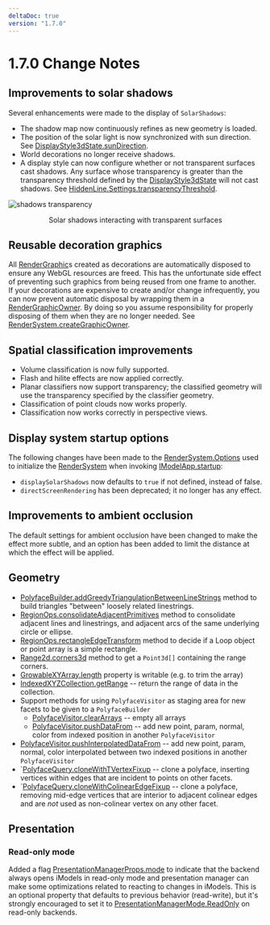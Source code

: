 ```yaml
---
deltaDoc: true
version: "1.7.0"
---
```


# 1.7.0 Change Notes

## Improvements to solar shadows

Several enhancements were made to the display of `SolarShadows`:

- The shadow map now continuously refines as new geometry is loaded.
- The position of the solar light is now synchronized with sun direction. See [DisplayStyle3dState.sunDirection](https://www.imodeljs.org/v1/reference/imodeljs-frontend/views/displaystyle3dstate/sundirection).
- World decorations no longer receive shadows.
- A display style can now configure whether or not transparent surfaces cast shadows. Any surface whose transparency is greater than the transparency threshold defined by the [DisplayStyle3dState](https://www.imodeljs.org/v1/reference/imodeljs-frontend/views/displaystyle3dstate) will not cast shadows. See [HiddenLine.Settings.transparencyThreshold](https://www.imodeljs.org/v1/reference/imodeljs-common/displaystyles/hiddenline/hiddenline.settings/transparencythreshold).

![shadows transparency](./assets/shadows_transparency.png "Using transparency threshold to control how solar shadows interact with transparent surfaces.")

<p align="center">Solar shadows interacting with transparent surfaces</p>

## Reusable decoration graphics

All [RenderGraphic](https://www.imodeljs.org/v1/reference/imodeljs-frontend/rendering/rendergraphic)s created as decorations are automatically disposed to ensure any WebGL resources are freed. This has the unfortunate side effect of preventing such graphics from being reused from one frame to another. If your decorations are expensive to create and/or change infrequently, you can now prevent automatic disposal by wrapping them in a [RenderGraphicOwner](https://www.imodeljs.org/v1/reference/imodeljs-frontend/rendering/rendergraphicowner). By doing so you assume responsibility for properly disposing of them when they are no longer needed. See [RenderSystem.createGraphicOwner](https://www.imodeljs.org/v1/reference/imodeljs-frontend/rendering/rendersystem/creategraphicowner).

## Spatial classification improvements

- Volume classification is now fully supported.
- Flash and hilite effects are now applied correctly.
- Planar classifiers now support transparency; the classified geometry will use the transparency specified by the classifier geometry.
- Classification of point clouds now works properly.
- Classification now works correctly in perspective views.

## Display system startup options

The following changes have been made to the [RenderSystem.Options](https://www.imodeljs.org/v1/reference/imodeljs-frontend/rendering/rendersystem.options) used to initialize the [RenderSystem](https://www.imodeljs.org/v1/reference/imodeljs-frontend/rendering/rendersystem) when invoking [IModelApp.startup](https://www.imodeljs.org/v1/reference/imodeljs-frontend/imodelapp/imodelapp/#startup):

- `displaySolarShadows` now defaults to `true` if not defined, instead of false.
- `directScreenRendering` has been deprecated; it no longer has any effect.

## Improvements to ambient occlusion

The default settings for ambient occlusion have been changed to make the effect more subtle, and an option has been added to limit the distance at which the effect will be applied.

## Geometry

- [PolyfaceBuilder.addGreedyTriangulationBetweenLineStrings](https://www.imodeljs.org/v1/reference/geometry-core/polyface/polyfacebuilder/addgreedytriangulationbetweenlinestrings) method to build triangles "between" loosely related linestrings.
- [RegionOps.consolidateAdjacentPrimitives](https://www.imodeljs.org/v1/reference/geometry-core/curve/regionops/#consolidateadjacentprimitives) method to consolidate adjacent lines and linestrings, and adjacent arcs of the same underlying circle or ellipse.
- [RegionOps.rectangleEdgeTransform](https://www.imodeljs.org/v1/reference/geometry-core/curve/regionops/#rectangleedgetransform) method to decide if a Loop object or point array is a simple rectangle.
- [Range2d.corners3d](https://www.imodeljs.org/v1/reference/geometry-core/cartesiangeometry/range2d/corners3d) method to get a `Point3d[]` containing the range corners.
- [GrowableXYArray.length](https://www.imodeljs.org/v1/reference/geometry-core/arraysandinterfaces/growablexyarray/length) property is writable (e.g. to trim the array)
- [IndexedXYZCollection.getRange](https://www.imodeljs.org/v1/reference/geometry-core/arraysandinterfaces/indexedxyzcollection/#getrange) -- return the range of data in the collection.
- Support methods for using `PolyfaceVisitor` as staging area for new facets to be given to a `PolyfaceBuilder`
  - [PolyfaceVisitor.clearArrays](https://www.imodeljs.org/v1/reference/geometry-core/polyface/polyfacevisitor/cleararrays) -- empty all arrays
  - [PolyfaceVisitor.pushDataFrom](https://www.imodeljs.org/v1/reference/geometry-core/polyface/polyfacevisitor/#pushdatafrom) -- add new point, param, normal, color from indexed position in another `PolyfaceVisitor`
- [PolyfaceVisitor.pushInterpolatedDataFrom](https://www.imodeljs.org/v1/reference/geometry-core/polyface/polyfacevisitor/pushinterpolateddatafrom) -- add new point, param, normal, color interpolated between two indexed positions in another `PolyfaceVisitor`
- `[PolyfaceQuery.cloneWithTVertexFixup](https://www.imodeljs.org/v1/reference/geometry-core/polyface/polyfacequery/#clonewithcolinearedgefixup) -- clone a polyface, inserting vertices within edges that are incident to points on other facets.
- `[PolyfaceQuery.cloneWithColinearEdgeFixup](https://www.imodeljs.org/v1/reference/geometry-core/polyface/polyfacequery/#clonewithcolinearedgefixup) -- clone a polyface, removing mid-edge vertices that are interior to adjacent colinear edges and are _not_ used as non-colinear vertex on any other facet.

## Presentation

### Read-only mode

Added a flag [PresentationManagerProps.mode](https://www.imodeljs.org/v1/reference/presentation-backend/core/presentationmanagerprops/mode) to indicate that the backend always opens iModels in read-only mode and presentation manager
can make some optimizations related to reacting to changes in iModels. This is an optional property that defaults to previous behavior (read-write), but it's
strongly encouraged to set it to [PresentationManagerMode.ReadOnly](https://www.imodeljs.org/v1/reference/presentation-backend/core/presentationmanagermode/#readonly) on read-only backends.
